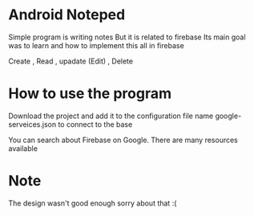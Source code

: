 # Android Noteped
 
Simple program is writing notes But it is related to firebase Its main goal was to learn and how to implement this all in firebase

Create , Read , upadate (Edit) , Delete 

# How to use the program 

Download the project and add it to the configuration file name google-serveices.json to connect to the base 

You can search about Firebase on Google. There are many resources available

# Note

The design wasn't good enough sorry about that :(
